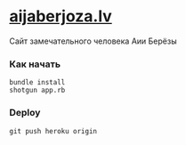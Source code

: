 [aijaberjoza.lv](http://www.aijaberjoza.lv)
===========
Сайт замечательного человека Аии Берёзы


### Как начать

    bundle install
    shotgun app.rb

### Deploy

    git push heroku origin